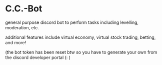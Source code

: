 # C.C.-Bot
general purpose discord bot to perform tasks including levelling, moderation, etc. 

additional features include virtual economy, virtual stock trading, betting, and more!


(the bot token has been reset btw so you have to generate your own from the discord developer portal (: )
